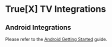 True[X] TV Integrations
===========================

## Android Integrations

Please refer to the [Android Getting Started][android] guide.

[android]: https://github.com/socialvibe/truex-mobile-integrations/wiki/Android-Getting-Started
